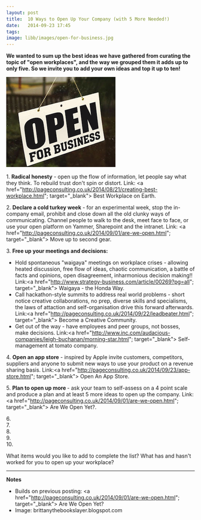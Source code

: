 ```yaml
---
layout: post
title:  10 Ways to Open Up Your Company (with 5 More Needed!)
date:   2014-09-23 17:45
tags: 
image: libb/images/open-for-business.jpg
---
```


**We wanted to sum up the best ideas we have gathered from curating the topic of "open workplaces", and the way we grouped them it adds up to only five. So we invite you to add your own ideas and top it up to ten!**

![](/libb/images/open-for-business.jpg)

1\. <b>Radical honesty</b> - open up the flow of information, let people say what they think. To rebuild trust don't spin or distort. Link: <a href="http://pageconsulting.co.uk/2014/08/21/creating-best-workplace.html"; target="_blank"> Best Workplace on Earth</a>. 

2\. <b>Declare a cold turkey week</b> - for an experimental week, stop the in-company email, prohibit and close down all the old clunky ways of communicating. Channel people to walk to the desk, meet face to face, or use your open platform on Yammer, Sharepoint and the intranet. Link: <a href="http://pageconsulting.co.uk/2014/09/01/are-we-open.html"; target="_blank"> Move up to second gear</a>.  

3\. <b>Free up your meetings and decisions:</b>  

  * Hold spontaneous "waigaya" meetings on workplace crises - allowing heated discussion, free flow of ideas, chaotic communication, a battle of facts and opinions, open disagreement, inharmonious decision making!! Link:<a href="http://www.strategy-business.com/article/00269?pg=all"; target="_blank"> Waigaya - the Honda Way</a>.     
  * Call hackathon-style summits to address real world problems - short notice creative collaborations, no prep, diverse skills and specialisms, the laws of attaction and self-organisation drive this forward afterwards. Link:<a href="http://pageconsulting.co.uk/2014/09/22/leadbeater.html"; target="_blank"> Become a Creative Community</a>. 
  * Get out of the way - have employees and peer groups, not bosses, make decisions. Link:<a href="http://www.inc.com/audacious-companies/leigh-buchanan/morning-star.html"; target="_blank"> Self-management at tomato company</a>.  

4\. <b>Open an app store</b> - inspired by Apple invite customers, competitors, suppliers and anyone to submit new ways to use your product on a revenue sharing basis. Link:<a href="http://pageconsulting.co.uk/2014/09/23/app-store.html"; target="_blank"> Open An App Store</a>.

5\. <b>Plan to open up more </b> - ask your team to self-assess on a 4 point scale and produce a plan and at least 5 more ideas to open up the company. Link:<a href="http://pageconsulting.co.uk/2014/09/01/are-we-open.html"; target="_blank"> Are We Open Yet?</a>. 

6\.  
7\.  
8\.  
9\.  
10\.   

What items would you like to add to complete the list? What has and hasn't worked for you to open up your workplace?

__________________
<b>Notes</b>

* Builds on previous posting: <a href="http://pageconsulting.co.uk/2014/09/01/are-we-open.html"; target="_blank"> Are We Open Yet?</a>    
* Image: brittanythebookslayer.blogspot.com








